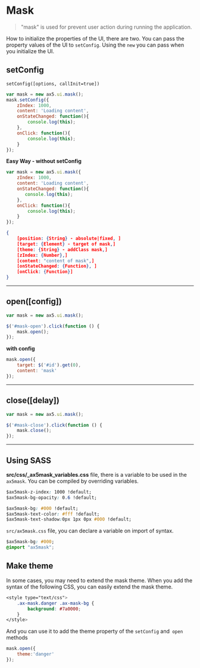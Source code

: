 # Mask
> "mask" is used for prevent user action during running the application.

How to initialize the properties of the UI, there are two.
You can pass the property values of the UI to `setConfig`.
Using the `new` you can pass when you initialize the UI.

## setConfig
`setConfig([options, callInit=true])`

```js
var mask = new ax5.ui.mask();
mask.setConfig({
    zIndex: 1000, 
    content: 'Loading content',
    onStateChanged: function(){
        console.log(this);
    },
    onClick: function(){
        console.log(this);
    }
});
```
**Easy Way - without setConfig**
```js
var mask = new ax5.ui.mask({
    zIndex: 1000, 
    content: 'Loading content',
    onStateChanged: function(){
       console.log(this);
    },
    onClick: function(){
        console.log(this);
    }
});
```
```json
{
    [position: {String} - absolute|fixed, ]
    [target: {Element} - target of mask,]
    [theme: {String} - addClass mask,]
    [zIndex: {Number},]
    [content: "content of mask",]
    [onStateChanged: {Function}, ]
    [onClick: {Function}]
}
```
---

## open([config])
```js
var mask = new ax5.ui.mask();

$('#mask-open').click(function () {
    mask.open();
});
```
**with config**
```js
mask.open({
    target: $('#id').get(0),
    content: 'mask'
});
```
---

## close([delay])
```js
var mask = new ax5.ui.mask();

$('#mask-close').click(function () {
    mask.close();
});
```
---

## Using SASS
**src/css/_ax5mask_variables.css** file, there is a variable to be used in the `ax5mask`.
You can be compiled by overriding variables.
```css
$ax5mask-z-index: 1000 !default;
$ax5mask-bg-opacity: 0.6 !default;

$ax5mask-bg: #000 !default;
$ax5mask-text-color: #fff !default;
$ax5mask-text-shadow:0px 1px 0px #000 !default;
```

`src/ax5mask.css` file, you can declare a variable on import of syntax.
```css
$ax5mask-bg: #000;
@import "ax5mask";
```

## Make theme
In some cases, you may need to extend the mask theme.
When you add the syntax of the following CSS, you can easily extend the mask theme.
```css
<style type="text/css">
    .ax-mask.danger .ax-mask-bg {
        background: #7a0000;
    }
</style>
```
And you can use it to add the theme property of the `setConfig` and` open` methods
```js
mask.open({
    theme:'danger'
});
```


